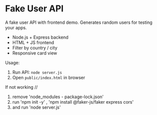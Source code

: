# Fake User API

A fake user API with frontend demo. Generates random users for testing your apps.  
- Node.js + Express backend  
- HTML + JS frontend  
- Filter by country / city  
- Responsive card view  

Usage:
1. Run API: `node server.js`
2. Open `public/index.html` in browser


If not working //

1. remove 'node_modules - package-lock.json'
2. run 'npm init -y' , 'npm install @faker-js/faker express cors'
3. and run 'node server.js'

